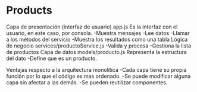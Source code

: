 # Products
Capa de presentación (interfaz de usuario)
app.js
Es la interfaz con el usuario, en este caso, por consola.
-Muestra mensajes
-Lee datos
-Llamar a los métodos del servicio
-Muestra los resultados como una tabla
Lógica de negocio 
services/productoService.js
-Valida y procesa
-Gestiona la lista de productos
Capa de datos
models/producto.js
Representa la estructura del dato
-Define que es un producto.

Ventajas respecto a la arquitectura monolítica
-Cada capa tiene su propia función por lo que el código es mas ordenado.
-Se puede modificar alguna capa sin afectar a las demás.
-Se pueden reutilizar componentes.
